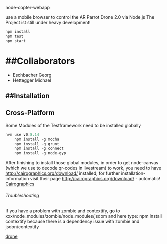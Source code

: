 node-copter-webapp

use a mobile browser to control the AR Parrot Drone 2.0 via Node.js
The Project ist still under heavy development!

```javascript
npm install
npm test
npm start
```

##Collaborators
======
- Eschbacher Georg
- Hettegger Michael

##Installation
--------

## Cross-Platform

Some Modules of the Testframework need to be installed globally
```javascript
nvm use v0.8.14
	npm install -g mocha
	npm install -g grunt
	npm install -g connect
	npm install -g node-gyp
```
	
After finishing to install those global modules, in order to get node-canvas
(which we use to decode qr-codes in livestream) to work, you need to have 
http://cairographics.org/download/ installed; for further installation-information
visit their page
http://cairographics.org/download/ - automatic! [Cairographics](http://cairographics.org/download/)


###### Troubleshooting
If you have a problem with zombie and contextify, go to 
	xxx/node_modules/zombie/node_modules/jsdom
and here type:
	npm install contextify
because there is a dependency issue with zombie and jsdon/contextify


[drone](http://multimediatechnology.at/~fhs33718/upload/Foto.png)


